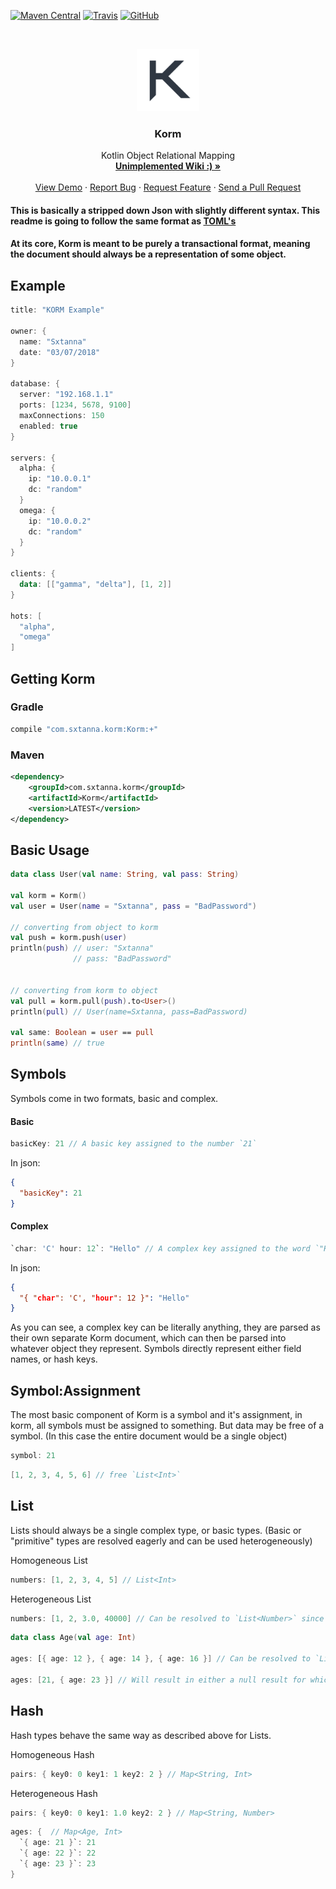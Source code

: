 [![Maven Central](https://img.shields.io/maven-central/v/com.sxtanna.korm/Korm.svg?logo=kotlin&style=flat-square)](http://repo1.maven.org/maven2/com/sxtanna/korm/Korm/) [![Travis](https://img.shields.io/travis/com/Sxtanna/KORM.svg?style=flat-square)](https://travis-ci.com/Sxtanna/KORM) [![GitHub](https://img.shields.io/github/license/Sxtanna/KORM.svg?style=flat-square)](https://opensource.org/licenses/MIT)

<!-- PROJECT LOGO -->
<br />
<p align="center">
  <a href="https://github.com/Sxtanna/KORM/">
    <img src="logo.png" alt="Logo" width="100" height="100">
  </a>

  <h3 align="center">Korm</h3>

  <p align="center">
    Kotlin Object Relational Mapping
    <br />
    <a href="https://github.com/Sxtanna/KORM/wiki"><strong>Unimplemented Wiki :) »</strong></a>
    <br />
    <br />
    <a href="https://github.com/Sxtanna/KORM/">View Demo</a>
    ·
    <a href="https://github.com/Sxtanna/KORM/issues">Report Bug</a>
    ·
    <a href="https://github.com/Sxtanna/KORM/issues">Request Feature</a>
    ·
    <a href="https://github.com/Sxtanna/KORM/pulls">Send a Pull Request</a>
  </p>
</p>


#### This is basically a stripped down Json with slightly different syntax. This readme is going to follow the same format as [TOML's](https://github.com/toml-lang/toml)
#### At its core, Korm is meant to be purely a transactional format, meaning the document should always be a representation of some object.


Example
-------
```kotlin
title: "KORM Example"

owner: {
  name: "Sxtanna"
  date: "03/07/2018"
}

database: {
  server: "192.168.1.1"
  ports: [1234, 5678, 9100]
  maxConnections: 150
  enabled: true
}

servers: {
  alpha: {
    ip: "10.0.0.1"
    dc: "random"
  }
  omega: {
    ip: "10.0.0.2"
    dc: "random"
  }
}

clients: {
  data: [["gamma", "delta"], [1, 2]]
}

hots: [
  "alpha",
  "omega"
]
```

Getting Korm
--------
### Gradle
```groovy
compile "com.sxtanna.korm:Korm:+"
```

### Maven
```xml
<dependency>
    <groupId>com.sxtanna.korm</groupId>
    <artifactId>Korm</artifactId>
    <version>LATEST</version>
</dependency>
```

Basic Usage
--------
```kotlin
data class User(val name: String, val pass: String)

val korm = Korm()
val user = User(name = "Sxtanna", pass = "BadPassword")

// converting from object to korm
val push = korm.push(user)
println(push) // user: "Sxtanna"
              // pass: "BadPassword"


// converting from korm to object
val pull = korm.pull(push).to<User>()
println(pull) // User(name=Sxtanna, pass=BadPassword)

val same: Boolean = user == pull
println(same) // true
```

Symbols
--------
Symbols come in two formats, basic and complex.

#### Basic
```kotlin
basicKey: 21 // A basic key assigned to the number `21`
```

In json:
```json
{
  "basicKey": 21
}
```


#### Complex
```kotlin
`char: 'C' hour: 12`: "Hello" // A complex key assigned to the word `"Hello"`
```

In json:
```json
{
  "{ "char": 'C', "hour": 12 }": "Hello"
}
```

As you can see, a complex key can be literally anything, they are parsed as their own separate Korm document, which can then be parsed into whatever object they represent.
Symbols directly represent either field names, or hash keys.


Symbol:Assignment
--------
The most basic component of Korm is a symbol and it's assignment, in korm, all symbols must be assigned to something. But data may be free of a symbol. (In this case the entire document would be a single object)

```kotlin
symbol: 21
```
```kotlin
[1, 2, 3, 4, 5, 6] // free `List<Int>`
```


List
--------
Lists should always be a single complex type, or basic types. (Basic or "primitive" types are resolved eagerly and can be used heterogeneously)

Homogeneous List
```kotlin
numbers: [1, 2, 3, 4, 5] // List<Int>
```

Heterogeneous List
```kotlin
numbers: [1, 2, 3.0, 40000] // Can be resolved to `List<Number>` since all components are of `Number`
```

```kotlin
data class Age(val age: Int)

ages: [{ age: 12 }, { age: 14 }, { age: 16 }] // Can be resolved to `List<Age>` (or any collection you want).

ages: [21, { age: 23 }] // Will result in either a null result for whichever type isn't supplied, or an error when resolving. Complex lists must always be homogeneous.
```

Hash
--------
Hash types behave the same way as described above for Lists.

Homogeneous Hash
```kotlin
pairs: { key0: 0 key1: 1 key2: 2 } // Map<String, Int>
```

Heterogeneous Hash
```kotlin
pairs: { key0: 0 key1: 1.0 key2: 2 } // Map<String, Number>
```

```kotlin
ages: {  // Map<Age, Int>
  `{ age: 21 }`: 21
  `{ age: 22 }`: 22
  `{ age: 23 }`: 23
}
```
